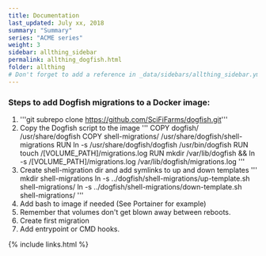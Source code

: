```yaml
---
title: Documentation 
last_updated: July xx, 2018
summary: "Summary"
series: "ACME series"
weight: 3
sidebar: allthing_sidebar
permalink: allthing_dogfish.html
folder: allthing
# Don't forget to add a reference in _data/sidebars/allthing_sidebar.yml and/or _data/topnav.yml 
---
```


### Steps to add Dogfish migrations to a Docker image:
1. '''git subrepo clone https://github.com/SciFiFarms/dogfish.git'''
2. Copy the Dogfish script to the image
'''
COPY dogfish/ /usr/share/dogfish
COPY shell-migrations/ /usr/share/dogfish/shell-migrations
RUN ln -s /usr/share/dogfish/dogfish /usr/bin/dogfish
RUN touch /[VOLUME_PATH]/migrations.log
RUN mkdir /var/lib/dogfish && ln -s /[VOLUME_PATH]/migrations.log /var/lib/dogfish/migrations.log 
'''
3. Create shell-migration dir and add symlinks to up and down templates
'''
mkdir shell-migrations
ln -s ../dogfish/shell-migrations/up-template.sh shell-migrations/
ln -s ../dogfish/shell-migrations/down-template.sh shell-migrations/
'''
4. Add bash to image if needed (See Portainer for example)
5. Remember that volumes don't get blown away between reboots.
6. Create first migration
7. Add entrypoint or CMD hooks. 

{% include links.html %}
